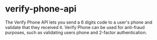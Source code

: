 # verify-phone-api
The Verify Phone API lets you send a 6 digits code to a user's phone and validate that they received it. Verify Phone can be used for anti-fraud purposes, such as validating users phone and 2-factor authentication.
